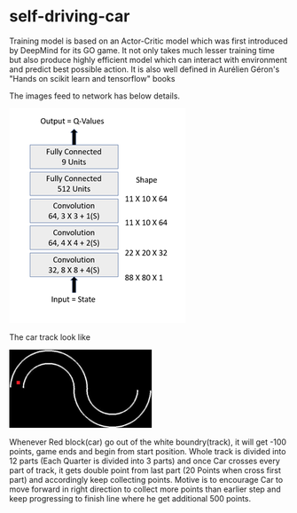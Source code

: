# self-driving-car

Training model is based on an Actor-Critic model which was first introduced by DeepMind for its GO game. It not only takes much lesser training time but also produce highly efficient model which can interact with environment and predict best possible action. It is also well defined in Aurélien Géron's "Hands on scikit learn and tensorflow" books

The images feed to network has below details.

![alt text](https://github.com/gadginir/self-driving-car/blob/master/diagrams/dia1.png)

The car track look like 

![alt text](https://github.com/gadginir/self-driving-car/blob/master/diagrams/track.png)


Whenever Red block(car) go out of the white boundry(track), it will get -100 points, game ends and begin from start position. 
Whole track is divided into 12 parts (Each Quarter is divided into 3 parts) and once Car crosses every part of track, it gets double point from last part (20 Points when cross first part) and accordingly keep collecting points. Motive is to encourage Car to move forward in right direction to collect more points than earlier step and keep progressing to finish line where he get additional 500 points.
